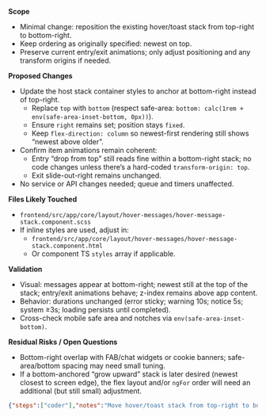 **Scope**

- Minimal change: reposition the existing hover/toast stack from top-right to bottom-right.
- Keep ordering as originally specified: newest on top.
- Preserve current entry/exit animations; only adjust positioning and any transform origins if needed.

**Proposed Changes**

- Update the host stack container styles to anchor at bottom-right instead of top-right.
  - Replace `top` with `bottom` (respect safe-area: `bottom: calc(1rem + env(safe-area-inset-bottom, 0px))`).
  - Ensure `right` remains set; position stays `fixed`.
  - Keep `flex-direction: column` so newest-first rendering still shows “newest above older”.
- Confirm item animations remain coherent:
  - Entry “drop from top” still reads fine within a bottom-right stack; no code changes unless there’s a hard-coded `transform-origin: top`.
  - Exit slide-out-right remains unchanged.
- No service or API changes needed; queue and timers unaffected.

**Files Likely Touched**

- `frontend/src/app/core/layout/hover-messages/hover-message-stack.component.scss`
- If inline styles are used, adjust in:
  - `frontend/src/app/core/layout/hover-messages/hover-message-stack.component.html`
  - Or component TS `styles` array if applicable.

**Validation**

- Visual: messages appear at bottom-right; newest still at the top of the stack; entry/exit animations behave; z-index remains above app content.
- Behavior: durations unchanged (error sticky; warning 10s; notice 5s; system ≥3s; loading persists until completed).
- Cross-check mobile safe area and notches via `env(safe-area-inset-bottom)`.

**Residual Risks / Open Questions**

- Bottom-right overlap with FAB/chat widgets or cookie banners; safe-area/bottom spacing may need small tuning.
- If a bottom-anchored “grow upward” stack is later desired (newest closest to screen edge), the flex layout and/or `ngFor` order will need an additional (but still small) adjustment.

```json
{"steps":["coder"],"notes":"Move hover/toast stack from top-right to bottom-right with minimal CSS changes. Keep newest-on-top ordering and existing animations. No service or API changes. Verify safe-area padding and z-index.","tests":"Manual: trigger warning/notice/system/loading toasts and confirm container is bottom-right, newest on top, entry drop-in and exit slide-right animations unchanged, timers behave per severity. Mobile: confirm safe-area inset prevents clipping; verify no overlap with bottom UI elements. Error: ensure it remains persistent at bottom-right until programmatically dismissed."}
```
